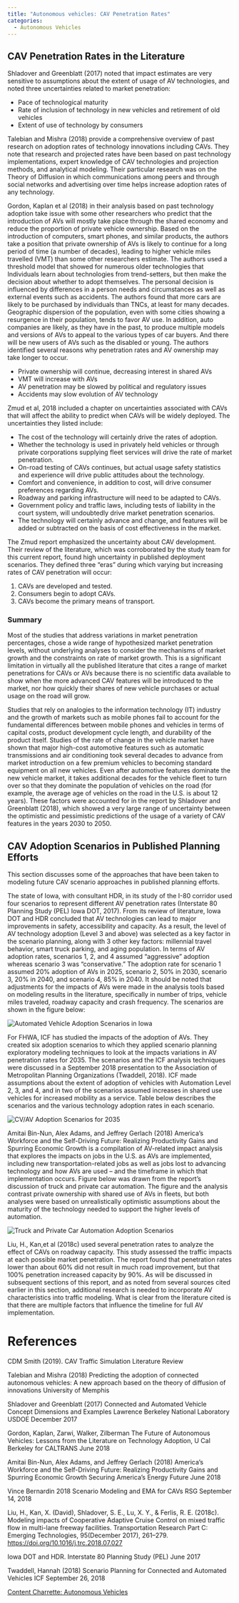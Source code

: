 ```yaml
---
title: "Autonomous vehicles: CAV Penetration Rates"
categories:
  - Autonomous Vehicles
---
```


CAV Penetration Rates in the Literature
----------------------------------------

Shladover and Greenblatt (2017) noted that impact estimates are very sensitive to assumptions about the extent of usage of AV technologies, and noted three uncertainties related to market penetration:
 - Pace of technological maturity
 - Rate of inclusion of technology in new vehicles and retirement of old vehicles
 - Extent of use of technology by consumers
 
Talebian and Mishra (2018) provide a comprehensive overview of past research on adoption rates of technology innovations including CAVs. They note that research and projected rates have been based on past technology implementations, expert knowledge of CAV technologies and projection methods, and analytical modeling. Their particular research was on the Theory of Diffusion in which communications among peers and through social networks and advertising over time helps increase adoption rates of any technology. 
 
Gordon, Kaplan et al (2018) in their analysis based on past technology adoption take issue with some other researchers who predict that the introduction of AVs will mostly take place through the shared economy and reduce the proportion of private vehicle ownership. Based on the introduction of computers, smart phones, and similar products, the authors take a position that private ownership of AVs is likely to continue for a long period of time (a number of decades), leading to higher vehicle miles travelled (VMT) than some other researchers estimate. The authors used a threshold model that showed for numerous older technologies that Individuals learn about technologies from trend-setters, but then make the decision about whether to adopt themselves. The personal decision is influenced by differences in a person needs and circumstances as well as external events such as accidents. The authors found that more cars are likely to be purchased by individuals than TNCs, at least for many decades.  Geographic dispersion of the population, even with some cities showing a resurgence in their population, tends to favor AV use. In addition, auto companies are likely, as they have in the past, to produce multiple models and versions of AVs to appeal to the various types of car buyers.  And there will be new users of AVs such as the disabled or young. The authors identified several reasons why penetration rates and AV ownership may take longer to occur.
 - Private ownership will continue, decreasing interest in shared AVs
 - VMT will increase with AVs
 - AV penetration may be slowed by political and regulatory issues
 - Accidents may slow evolution of AV technology
 
Zmud et al, 2018 included a chapter on uncertainties associated with CAVs that will affect the ability to predict when CAVs will be widely deployed. The uncertainties they listed include:
- The cost of the technology will certainly drive the rates of adoption.
- Whether the technology is used in privately held vehicles or through private corporations supplying fleet services will drive the rate of market penetration.
- On-road testing of CAVs continues, but actual usage safety statistics and experience will drive public attitudes about the technology.
- Comfort and convenience, in addition to cost, will drive consumer preferences regarding AVs.
- Roadway and parking infrastructure will need to be adapted to CAVs.
- Government policy and traffic laws, including tests of liability in the court system, will undoubtedly drive market penetration scenarios.
- The technology will certainly advance and change, and features will be added or subtracted on the basis of cost effectiveness in the market.

The Zmud report emphasized the uncertainty about CAV development. Their review of the literature, which was corroborated by the study team for this current report, found high uncertainty in published deployment scenarios. They defined three “eras” during which varying but increasing rates of CAV penetration will occur:
1.	CAVs are developed and tested.
2.	Consumers begin to adopt CAVs.
3.	CAVs become the primary means of transport.

### Summary

Most of the studies that address variations in market penetration percentages, chose a wide range of hypothesized market penetration levels, without underlying analyses to consider the mechanisms of market growth and the constraints on rate of market growth. This is a significant limitation in virtually all the published literature that cites a range of market penetrations for CAVs or AVs because there is no scientific data available to show when the more advanced CAV features will be introduced to the market, nor how quickly their shares of new vehicle purchases or actual usage on the road will grow. 

Studies that rely on analogies to the information technology (IT) industry and the growth of markets such as mobile phones fail to account for the fundamental differences between mobile phones and vehicles in terms of capital costs, product development cycle length, and durability of the product itself. Studies of the rate of change in the vehicle market have shown that major high-cost automotive features such as automatic transmissions and air conditioning took several decades to advance from market introduction on a few premium vehicles to becoming standard equipment on all new vehicles. Even after automotive features dominate the new vehicle market, it takes additional decades for the vehicle fleet to turn over so that they dominate the population of vehicles on the road (for example, the average age of vehicles on the road in the U.S. is about 12 years). These factors were accounted for in the report by Shladover and Greenblatt (2018), which showed a very large range of uncertainty between the optimistic and pessimistic predictions of the usage of a variety of CAV features in the years 2030 to 2050.

CAV Adoption Scenarios in Published Planning Efforts
-------------------------------------------------------

This section discusses some of the approaches that have been taken to modeling future CAV scenario approaches in published planning efforts.

The state of Iowa, with consultant HDR, in its study of the I-80 corridor used four scenarios to represent different AV penetration rates (Interstate 80 Planning Study (PEL) Iowa DOT, 2017). From its review of literature, Iowa DOT and HDR concluded that AV technologies can lead to major improvements in safety, accessibility and capacity. As a result, the level of AV technology adoption (Level 3 and above) was selected as a key factor in the scenario planning, along with 3 other key factors:  millennial travel behavior, smart truck parking, and aging population. In terms of AV adoption rates, scenarios 1, 2, and 4 assumed “aggressive” adoption whereas scenario 3 was “conservative.” The adoption rate for scenario 1 assumed 20% adoption of AVs in 2025, scenario 2, 50% in 2030, scenario 3, 20% in 2040, and scenario 4, 85% in 2040. It should be noted that adjustments for the impacts of AVs were made in the analysis tools based on modeling results in the literature, specifically in number of trips, vehicle miles traveled, roadway capacity and crash frequency. The scenarios are shown in the figure below: 

![Automated Vehicle Adoption Scenarios in Iowa](CAV_Penetration_Rates_1.png "Automated Vehicle Adoption Scenarios in Iowa")

For FHWA, ICF has studied the impacts of the adoption of AVs.  They created six adoption scenarios to which they applied scenario planning exploratory modeling techniques to look at the impacts variations in AV penetration rates for 2035.  The scenarios and the ICF analysis techniques were discussed in a September 2018 presentation to the Association of Metropolitan Planning Organizations (Twaddell, 2018). ICF made assumptions about the extent of adoption of vehicles with Automation Level 2, 3, and 4, and in two of the scenarios assumed increases in shared use vehicles for increased mobility as a service. Table below describes the scenarios and the various technology adoption rates in each scenario.  

![CV/AV Adoption Scenarios for 2035](CAV_Penetration_Rates_2.png "CV/AV Adoption Scenarios for 2035")

Amitai Bin-Nun, Alex Adams, and Jeffrey Gerlach (2018)  America’s Workforce and the Self-Driving Future: Realizing Productivity Gains and Spurring Economic Growth is a compilation of AV-related impact analysis that explores the impacts on jobs in the U.S. as AVs are implemented, including new transportation-related jobs as well as jobs lost to advancing technology and how AVs are used – and the timeframe in which that implementation occurs. Figure below was drawn from the report’s discussion of truck and private car automation. The figure and the analysis contrast private ownership with shared use of AVs in fleets, but both analyses were based on unrealistically optimistic assumptions about the maturity of the technology needed to support the higher levels of automation.

![Truck and Private Car Automation Adoption Scenarios](CAV_Penetration_Rates_3.png "Truck and Private Car Automation Adoption Scenarios")

Liu, H., Kan,et al (2018c) used several penetration rates to analyze the effect of CAVs on roadway capacity. This study assessed the traffic impacts at each possible market penetration. The report found that penetration rates lower than about 60% did not result in much road improvement, but that 100% penetration increased capacity by 90%. As will be discussed in subsequent sections of this report, and as noted from several sources cited earlier in this section, additional research is needed to incorporate AV characteristics into traffic modeling. What is clear from the literature cited is that there are multiple factors that influence the timeline for full AV implementation. 

References
==========

CDM Smith (2019). CAV Traffic Simulation Literature Review

Talebian and Mishra (2018)  Predicting the adoption of connected autonomous vehicles: A new approach based on the theory of diffusion of innovations  University of Memphis

Shladover and Greenblatt (2017)  Connected and Automated Vehicle Concept Dimensions and Examples  Lawrence Berkeley National Laboratory USDOE  December 2017

Gordon, Kaplan, Zarwi, Walker, Zilberman The Future of Autonomous Vehicles: Lessons from the Literature on Technology Adoption, U Cal Berkeley for CALTRANS June 2018

Amitai Bin-Nun, Alex Adams, and Jeffrey Gerlach (2018)  America’s Workforce and the Self-Driving Future: Realizing Productivity Gains and Spurring Economic Growth Securing America’s Energy Future  June 2018

Vince Bernardin 2018 Scenario Modeling and EMA for CAVs  RSG  September 14, 2018

Liu, H., Kan, X. (David), Shladover, S. E., Lu, X. Y., & Ferlis, R. E. (2018c). Modeling impacts of Cooperative Adaptive Cruise Control on mixed traffic flow in multi-lane freeway facilities. Transportation Research Part C: Emerging Technologies, 95(December 2017), 261–279. https://doi.org/10.1016/j.trc.2018.07.027

Iowa DOT and HDR. Interstate 80 Planning Study (PEL)  June 2017

Twaddell, Hannah (2018)  Scenario Planning for Connected and Automated Vehicles  ICF September 26, 2018

[Content Charrette: Autonomous Vehicles](Content_Charrette_Autonomous_Vehicles)
